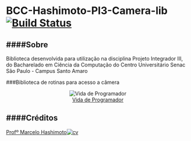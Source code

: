 BCC-Hashimoto-PI3-Camera-lib  [![Build Status](https://travis-ci.org/senacbcc/Hashimoto-Camera-lib.svg?branch=master)](https://travis-ci.org/senacbcc/Hashimoto-Camera-lib)
====================

####Sobre
---------------------

Biblioteca desenvolvida para utilização na disciplina Projeto Integrador III, do Bacharelado em Ciência da Computação do Centro Universitário Senac São Paulo - Campus Santo Amaro 

###Biblioteca de rotinas para acesso a câmera
<p align="center">

 <img src="http://vidadeprogramador.com.br/wp-content/uploads/2014/01/tirinha1154.png" alt="Vida de Programador"> 
 
 <br>
<a href="http://vidadeprogramador.com.br">Vida de Programador</a>
</p>

####Créditos
---------------------
[Profº Marcelo Hashimoto](https://www.github.com/mhsenac)[![cv](http://gediscursivos.files.wordpress.com/2012/12/lattes.png?w=869)](http://lattes.cnpq.br/5909154335340519)
